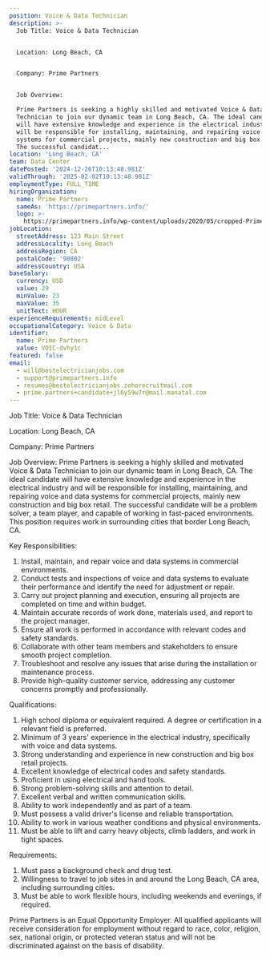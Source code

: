 ```yaml
---
position: Voice & Data Technician
description: >-
  Job Title: Voice & Data Technician


  Location: Long Beach, CA


  Company: Prime Partners


  Job Overview:

  Prime Partners is seeking a highly skilled and motivated Voice & Data
  Technician to join our dynamic team in Long Beach, CA. The ideal candidate
  will have extensive knowledge and experience in the electrical industry and
  will be responsible for installing, maintaining, and repairing voice and data
  systems for commercial projects, mainly new construction and big box retail.
  The successful candidat...
location: 'Long Beach, CA'
team: Data Center
datePosted: '2024-12-26T10:13:48.981Z'
validThrough: '2025-02-02T10:13:48.981Z'
employmentType: FULL_TIME
hiringOrganization:
  name: Prime Partners
  sameAs: 'https://primepartners.info/'
  logo: >-
    https://primepartners.info/wp-content/uploads/2020/05/cropped-Prime-Partners-Logo-NO-BG-1-1.png
jobLocation:
  streetAddress: 123 Main Street
  addressLocality: Long Beach
  addressRegion: CA
  postalCode: '90802'
  addressCountry: USA
baseSalary:
  currency: USD
  value: 29
  minValue: 23
  maxValue: 35
  unitText: HOUR
experienceRequirements: midLevel
occupationalCategory: Voice & Data
identifier:
  name: Prime Partners
  value: VOIC-dvhy1c
featured: false
email:
  - will@bestelectricianjobs.com
  - support@primepartners.info
  - resumes@bestelectricianjobs.zohorecruitmail.com
  - prime.partners+candidate+jl6y59w7r@mail.manatal.com
---
```




Job Title: Voice & Data Technician

Location: Long Beach, CA

Company: Prime Partners

Job Overview:
Prime Partners is seeking a highly skilled and motivated Voice & Data Technician to join our dynamic team in Long Beach, CA. The ideal candidate will have extensive knowledge and experience in the electrical industry and will be responsible for installing, maintaining, and repairing voice and data systems for commercial projects, mainly new construction and big box retail. The successful candidate will be a problem solver, a team player, and capable of working in fast-paced environments. This position requires work in surrounding cities that border Long Beach, CA.

Key Responsibilities:
1. Install, maintain, and repair voice and data systems in commercial environments.
2. Conduct tests and inspections of voice and data systems to evaluate their performance and identify the need for adjustment or repair.
3. Carry out project planning and execution, ensuring all projects are completed on time and within budget.
4. Maintain accurate records of work done, materials used, and report to the project manager.
5. Ensure all work is performed in accordance with relevant codes and safety standards.
6. Collaborate with other team members and stakeholders to ensure smooth project completion.
7. Troubleshoot and resolve any issues that arise during the installation or maintenance process.
8. Provide high-quality customer service, addressing any customer concerns promptly and professionally.

Qualifications:
1. High school diploma or equivalent required. A degree or certification in a relevant field is preferred.
2. Minimum of 3 years' experience in the electrical industry, specifically with voice and data systems.
3. Strong understanding and experience in new construction and big box retail projects.
4. Excellent knowledge of electrical codes and safety standards.
5. Proficient in using electrical and hand tools.
6. Strong problem-solving skills and attention to detail.
7. Excellent verbal and written communication skills.
8. Ability to work independently and as part of a team.
9. Must possess a valid driver's license and reliable transportation.
10. Ability to work in various weather conditions and physical environments.
11. Must be able to lift and carry heavy objects, climb ladders, and work in tight spaces.

Requirements:
1. Must pass a background check and drug test.
2. Willingness to travel to job sites in and around the Long Beach, CA area, including surrounding cities.
3. Must be able to work flexible hours, including weekends and evenings, if required.

Prime Partners is an Equal Opportunity Employer. All qualified applicants will receive consideration for employment without regard to race, color, religion, sex, national origin, or protected veteran status and will not be discriminated against on the basis of disability.
